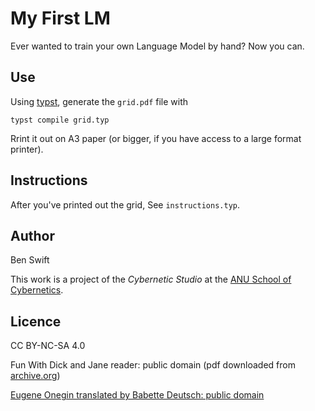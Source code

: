 # My First LM

Ever wanted to train your own Language Model by hand? Now you can.

## Use

Using [typst](https://typst.app/), generate the `grid.pdf` file with

    typst compile grid.typ

Rrint it out on A3 paper (or bigger, if you have access to a large format
printer).

## Instructions

After you've printed out the grid, See `instructions.typ`.

## Author

Ben Swift

This work is a project of the _Cybernetic Studio_ at the
[ANU School of Cybernetics](https://cybernetics.anu.edu.au).

## Licence

CC BY-NC-SA 4.0

Fun With Dick and Jane reader: public domain (pdf downloaded from
[archive.org](https://ia800907.us.archive.org/31/items/funwithdickjane0000gray/funwithdickjane0000gray.pdf))

[Eugene Onegin translated by Babette Deutsch: public domain](https://archive.org/stream/in.ernet.dli.2015.165902/2015.165902.Eugene-Onegin-A-Novel-In-Verse_djvu.txt)
